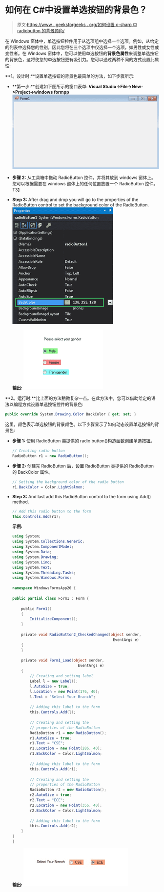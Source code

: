 # 如何在 C#中设置单选按钮的背景色？

> 原文:[https://www . geeksforgeeks . org/如何设置 c-sharp 中 radiobutton 的背景颜色/](https://www.geeksforgeeks.org/how-to-set-the-background-color-of-the-radiobutton-in-c-sharp/)

在 Windows 窗体中，单选按钮控件用于从选项组中选择一个选项。例如，从给定的列表中选择您的性别，因此您将在三个选项中仅选择一个选项，如男性或女性或变性者。在 Windows 窗体中，您可以使用单选按钮的**背景色属性**来调整单选按钮的背景色，这将使您的单选按钮更有吸引力。您可以通过两种不同的方式设置此属性:

**1。设计时:**设置单选按钮的背景色最简单的方法，如下步骤所示:

*   **第一步:**创建如下图所示的窗口表单:
    **Visual Studio->File->New->Project->windows formpp**
    ![](img/f3cd3ae5c11eb68b3d10b5ab8eec9925.png)
*   **步骤 2:** 从工具箱中拖动 RadioButton 控件，并将其放到 windows 窗体上。您可以根据需要在 windows 窗体上的任何位置放置一个 RadioButton 控件。
    T3】
*   **Step 3:** After drag and drop you will go to the properties of the RadioButton control to set the background color of the RadioButton.
    ![](img/449be7bfbfec40e677f90690c4d405d4.png)

    **输出:**
    ![](img/4e111336b3685493292afb2d896e8b7a.png)

**2。运行时:**比上面的方法稍微复杂一点。在此方法中，您可以借助给定的语法以编程方式设置单选按钮控件的背景色:

```cs
public override System.Drawing.Color BackColor { get; set; }
```

这里，颜色表示单选按钮的背景颜色。以下步骤显示了如何动态设置单选按钮的背景色:

*   **步骤 1:** 使用 RadioButton 类提供的 radio button()构造函数创建单选按钮。

    ```cs
    // Creating radio button
    RadioButton r1 = new RadioButton();

    ```

*   **步骤 2:** 创建完 RadioButton 后，设置 RadioButton 类提供的 RadioButton 的 BackColor 属性。

    ```cs
    // Setting the background color of the radio button
    r1.BackColor = Color.LightSalmon;

    ```

*   **Step 3:** And last add this RadioButton control to the form using Add() method.

    ```cs
    // Add this radio button to the form
    this.Controls.Add(r1);

    ```

    **示例:**

    ```cs
    using System;
    using System.Collections.Generic;
    using System.ComponentModel;
    using System.Data;
    using System.Drawing;
    using System.Linq;
    using System.Text;
    using System.Threading.Tasks;
    using System.Windows.Forms;

    namespace WindowsFormsApp20 {

    public partial class Form1 : Form {

        public Form1()
        {
            InitializeComponent();
        }

        private void RadioButton2_CheckedChanged(object sender, 
                                                  EventArgs e)
        {
        }

        private void Form1_Load(object sender,
                                  EventArgs e)
        {
            // Creating and setting label
            Label l = new Label();
            l.AutoSize = true;
            l.Location = new Point(176, 40);
            l.Text = "Select Your Branch";

            // Adding this label to the form
            this.Controls.Add(l);

            // Creating and setting the 
            // properties of the RadioButton
            RadioButton r1 = new RadioButton();
            r1.AutoSize = true;
            r1.Text = "CSE";
            r1.Location = new Point(286, 40);
            r1.BackColor = Color.LightSalmon;

            // Adding this label to the form
            this.Controls.Add(r1);

            // Creating and setting the 
            // properties of the RadioButton
            RadioButton r2 = new RadioButton();
            r2.AutoSize = true;
            r2.Text = "ECE";
            r2.Location = new Point(356, 40);
            r2.BackColor = Color.LightSalmon;

            // Adding this label to the form
            this.Controls.Add(r2);
        }
    }
    }
    ```

    **输出:**
    ![](img/051317fc55325e7b30439248b5b36f13.png)